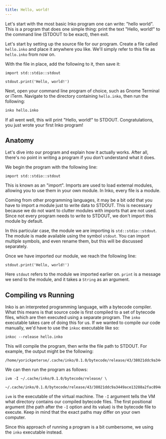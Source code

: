 ```yaml
---
title: Hello, world!
---
```


Let's start with the most basic Inko program one can write: "hello world". This
is a program that does one simple thing: print the text "Hello, world!" to
the command line (STDOUT to be exact), then exit.

Let's start by setting up the source file for our program. Create a file called
`hello.inko` and place it anywhere you like. We'll simply refer to this file as
`hello.inko` from now on.

With the file in place, add the following to it, then save it:

```inko
import std::stdio::stdout

stdout.print('Hello, world!')
```

Next, open your command line program of choice, such as Gnome Terminal or iTerm.
Navigate to the directory containing `hello.inko`, then run the following:

```bash
inko hello.inko
```

If all went well, this will print "Hello, world!" to STDOUT. Congratulations,
you just wrote your first Inko program!

## Anatomy

Let's dive into our program and explain how it actually works. After all,
there's no point in writing a program if you don't understand what it does.

We begin the program with the following line:

```inko
import std::stdio::stdout
```

This is known as an "import". Imports are used to load external modules,
allowing you to use them in your own module. In Inko, every file is a module.

Coming from other programming languages, it may be a bit odd that you have to
import a module just to write data to STDOUT. This is necessary because we do
not want to clutter modules with imports that are not used. Since not every
program needs to write to STDOUT, we don't import this module by default.

In this particular case, the module we are importing is `std::stdio::stdout`.
The module is made available using the symbol `stdout`. You can import multiple
symbols, and even rename them, but this will be discussed separately.

Once we have imported our module, we reach the following line:

```inko
stdout.print('Hello, world!')
```

Here `stdout` refers to the module we imported earlier on. `print` is a message
we send to the module, and it takes a `String` as an argument.

## Compiling vs Running

Inko is an interpreted programming language, with a bytecode compiler. What this
means is that source code is first compiled to a set of bytecode files, which
are then executed using a separate program. The `inko` executable takes care of
doing this for us. If we wanted to compile our code manually, we'd have to use
the `inkoc` executable like so:

```
inkoc --release hello.inko
```

This will compile the program, then write the file path to STDOUT. For example,
the output might be the following:

```
/home/yorickpeterse/.cache/inko/0.1.0/bytecode/release/43/38021ddc9a3449ace13288a2fac894d1d3e2aaa.inkoc
```

We can then run the program as follows:

```
ivm -I ~/.cache/inko/0.1.0/bytecode/release/ \
    ~/.cache/inko/0.1.0/bytecode/release/43/38021ddc9a3449ace13288a2fac894d1d3e2aaa.inkoc
```

`ivm` is the executable of the virtual machine. The `-I` argument tells the VM
what directory contains our compiled bytecode files. The first positional
argument (the path after the `-I` option and its value) is the bytecode file to
execute. Keep in mind that the exact paths may differ on your own computer.

Since this approach of running a program is a bit cumbersome, we using the
`inko` executable instead.
